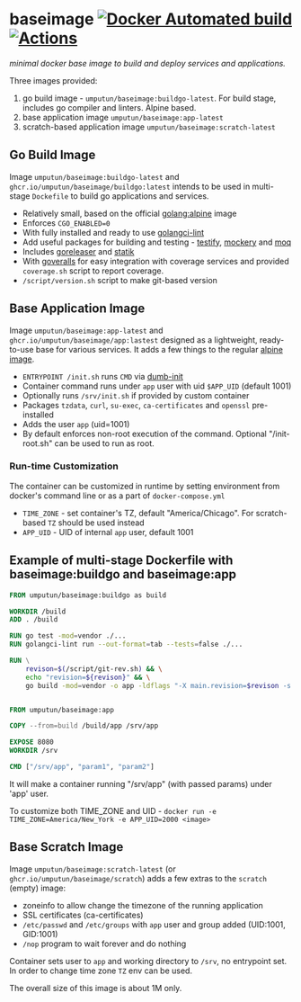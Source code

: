 # baseimage [![Docker Automated build](https://img.shields.io/docker/automated/jrottenberg/ffmpeg.svg)](https://hub.docker.com/r/umputun/baseimage/) [![Actions](https://github.com/umputun/baseimage/workflows/build/badge.svg)](https://github.com/umputun/baseimage/actions)

_minimal docker base image to build and deploy services and applications._

Three images provided:

1. go build image - `umputun/baseimage:buildgo-latest`. For build stage, includes go compiler and linters. Alpine based.
2. base application image `umputun/baseimage:app-latest`
3. scratch-based application image `umputun/baseimage:scratch-latest`


## Go Build Image

Image `umputun/baseimage:buildgo-latest` and `ghcr.io/umputun/baseimage/buildgo:latest` intends to be used in multi-stage `Dockefile` to build go applications and services.

* Relatively small, based on the official [golang:alpine](https://hub.docker.com/_/golang/) image
* Enforces `CGO_ENABLED=0`
* With fully installed and ready to use [golangci-lint](https://github.com/golangci/golangci-lint)
* Add useful packages for building and testing - [testify](https://github.com/stretchr/testify), [mockery](https://github.com/vektra/mockery) and [moq](https://github.com/matryer/moq)
* Includes [goreleaser](https://github.com/goreleaser/) and [statik](https://github.com/rakyll/statik)
* With [goveralls](https://github.com/mattn/goveralls) for easy integration with coverage services and provided `coverage.sh` script to report coverage.
* `/script/version.sh` script to make git-based version


## Base Application Image

Image `umputun/baseimage:app-latest` and `ghcr.io/umputun/baseimage/app:lastest` designed as a lightweight, ready-to-use base for various services. It adds a few things to the regular [alpine image](https://hub.docker.com/_/alpine/).

* `ENTRYPOINT /init.sh` runs `CMD` via [dumb-init](https://github.com/Yelp/dumb-init/)
* Container command runs under `app` user with uid `$APP_UID` (default 1001) 
* Optionally runs `/srv/init.sh` if provided by custom container
* Packages `tzdata`, `curl`, `su-exec`, `ca-certificates` and `openssl` pre-installed
* Adds the user `app` (uid=1001)
* By default enforces non-root execution of the command. Optional "/init-root.sh" can be used to run as root.


### Run-time Customization

The container can be customized in runtime by setting environment from docker's command line or as a part of `docker-compose.yml`

- `TIME_ZONE` - set container's TZ, default "America/Chicago". For scratch-based `TZ` should be used instead
- `APP_UID` - UID of internal `app` user, default 1001

## Example of multi-stage Dockerfile with baseimage:buildgo and baseimage:app

```dockerfile
FROM umputun/baseimage:buildgo as build

WORKDIR /build
ADD . /build

RUN go test -mod=vendor ./...
RUN golangci-lint run --out-format=tab --tests=false ./...

RUN \
    revison=$(/script/git-rev.sh) && \
    echo "revision=${revison}" && \
    go build -mod=vendor -o app -ldflags "-X main.revision=$revison -s -w" .


FROM umputun/baseimage:app

COPY --from=build /build/app /srv/app

EXPOSE 8080
WORKDIR /srv

CMD ["/srv/app", "param1", "param2"]
```

It will make a container running "/srv/app" (with passed params) under 'app' user.

To customize both TIME_ZONE and UID - `docker run -e TIME_ZONE=America/New_York -e APP_UID=2000 <image>`
 
## Base Scratch Image

Image `umputun/baseimage:scratch-latest` (or `ghcr.io/umputun/baseimage/scratch`) adds a few extras to the `scratch` (empty) image: 

- zoneinfo to allow change the timezone of the running application
- SSL certificates (ca-certificates)
- `/etc/passwd` and `/etc/groups` with `app` user and group added (UID:1001, GID:1001)
- `/nop` program to wait forever and do nothing

Container sets user to `app` and working directory to `/srv`, no entrypoint set. In order to change time zone `TZ` env can be used. 

The overall size of this image is about 1M only.
